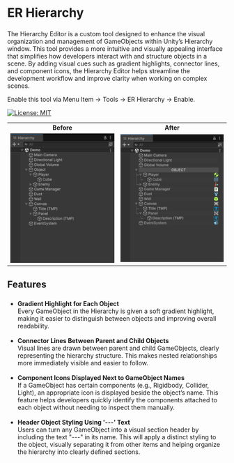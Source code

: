 <h1 align="left">ER Hierarchy</h1>

###

<p align="left">The Hierarchy Editor is a custom tool designed to enhance the visual organization and management of GameObjects within Unity’s Hierarchy window. This tool provides a more intuitive and visually appealing interface that simplifies how developers interact with and structure objects in a scene. By adding visual cues such as gradient highlights, connector lines, and component icons, the Hierarchy Editor helps streamline the development workflow and improve clarity when working on complex scenes.</p>

<p align="left">Enable this tool via Menu Item -> Tools -> ER Hierarchy -> Enable.</p>

[![License: MIT](https://img.shields.io/badge/License-MIT-yellow.svg)](https://opensource.org/licenses/MIT)

<p align="center">
  <table>
    <tr>
      <td align="center"><strong>Before</strong></td>
      <td align="center"><strong>After</strong></td>
    </tr>
    <tr>
      <td align="center">
        <img src="Assets/Images/documentation-1.png" alt="Preview 1" width="300"/>
      </td>
      <td align="center">
        <img src="Assets/Images/documentation-2.png" alt="Preview 2" width="300"/>
      </td>
    </tr>
  </table>
</p>

###

<h2 align="left">Features</h2>

###

<ul align="left">
  <li><strong>Gradient Highlight for Each Object</strong><br>
    Every GameObject in the Hierarchy is given a soft gradient highlight, making it easier to distinguish between objects and improving overall readability.
  </li><br>
  <li><strong>Connector Lines Between Parent and Child Objects</strong><br>
    Visual lines are drawn between parent and child GameObjects, clearly representing the hierarchy structure. This makes nested relationships more immediately visible and easier to follow.
  </li><br>
  <li><strong>Component Icons Displayed Next to GameObject Names</strong><br>
    If a GameObject has certain components (e.g., Rigidbody, Collider, Light), an appropriate icon is displayed beside the object’s name. This feature helps developers quickly identify the components attached to each object without needing to inspect them manually.
  </li><br>
  <li><strong>Header Object Styling Using '---' Text</strong><br>
    Users can turn any GameObject into a visual section header by including the text "---" in its name. This will apply a distinct styling to the object, visually separating it from other items and helping organize the hierarchy into clearly defined sections.
  </li>
</ul>

###
